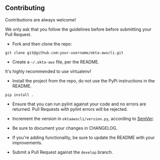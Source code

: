 ## Contributing

Contributions are always welcome!

We only ask that you follow the guidelines before before submitting your Pull Request.

- Fork and then clone the repo:
```
git clone git@github.com:your-username/okta-awscli.git
```

- Create a `~/.okta-aws` file, per the README.

It's highly recommended to use virtualenv!

- Install the project from the repo, do not use the PyPi instructions in the README.
```
pip install .
```

- Ensure that you can run pylint against your code and no errors are returned. Pull Requests with pylint errors will be rejected.

- Increment the version in `oktaawscli/version.py`, according to [SemVer](https://semver.org/).

- Be sure to document your changes in CHANGELOG.

- If you're adding functionality, be sure to update the README with your improvements.

- Submit a Pull Request against the `develop` branch.
